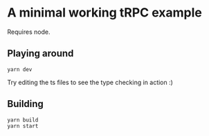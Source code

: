 # A minimal working tRPC example

Requires node.

## Playing around

```
yarn dev
```

Try editing the ts files to see the type checking in action :)


## Building

```
yarn build
yarn start
```